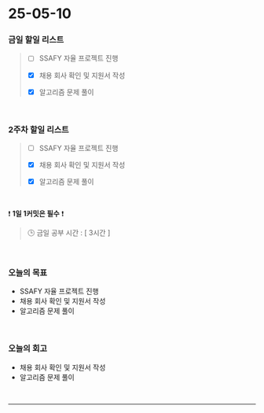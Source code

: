 # 25-05-10

### 금일 할일 리스트
> - [ ] SSAFY 자율 프로젝트 진행 
>
> - [x] 채용 회사 확인 및 지원서 작성
>
> - [x] 알고리즘 문제 풀이

<br/>

### 2주차 할일 리스트

> - [ ] SSAFY 자율 프로젝트 진행
>
> - [x] 채용 회사 확인 및 지원서 작성
>
> - [x] 알고리즘 문제 풀이

<br/>

❗ **1일 1커밋은 필수** ❗

> 🕒 금일 공부 시간 : [ 3시간 ]

<br/>

### 오늘의 목표
- SSAFY 자율 프로젝트 진행
- 채용 회사 확인 및 지원서 작성
- 알고리즘 문제 풀이

<br>

### 오늘의 회고
- 채용 회사 확인 및 지원서 작성
- 알고리즘 문제 풀이


<br/>

---
